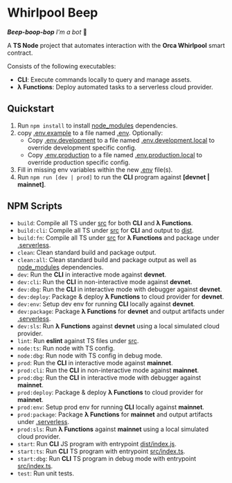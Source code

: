 # Whirlpool Beep

***Beep-boop-bop** I'm a bot* 🤖

A **TS Node** project that automates interaction with the **Orca Whirlpool** smart contract.

Consists of the following executables:

- **CLI**: Execute commands locally to query and manage assets.
- **λ Functions**: Deploy automated tasks to a serverless cloud provider.

## Quickstart

1) Run `npm install` to install [node_modules](node_modules) dependencies.
2) copy [.env.example](.env.example) to a file named [.env](.env). Optionally:
    - Copy [.env.development](.env.development) to a file named [.env.development.local](.env.development.local) to override development specific config.
    - Copy [.env.production](.env.production) to a file named [.env.production.local](.env.production.local) to override production specific config.
3) Fill in missing env variables within the new [.env](.env) file(s).
4) Run `npm run [dev | prod]` to run the **CLI** program against **[devnet | mainnet]**.

## NPM Scripts

- `build`: Compile all TS under [src](src) for both **CLI** and **λ Functions**.
- `build:cli`: Compile all TS under [src](src) for **CLI** and output to [dist](dist).
- `build:fn`: Compile all TS under [src](src) for **λ Functions** and package under [.serverless](.serverless).
- `clean`: Clean standard build and package output.
- `clean:all`: Clean standard build and package output as well as [node_modules](node_modules) dependencies.
- `dev`: Run the **CLI** in interactive mode against **devnet**.
- `dev:cli`: Run the **CLI** in non-interactive mode against **devnet**.
- `dev:dbg`: Run the **CLI** in interactive mode with debugger against **devnet**.
- `dev:deploy`: Package & deploy **λ Functions** to cloud provider for **devnet**.
- `dev:env`: Setup dev env for running **CLI** locally against **devnet**.
- `dev:package`: Package **λ Functions** for **devnet** and output artifacts under [.serverless](.serverless).
- `dev:sls`: Run **λ Functions** against **devnet** using a local simulated cloud provider.
- `lint`: Run **eslint** against TS files under [src](src).
- `node:ts`: Run node with TS config.
- `node:dbg`: Run node with TS config in debug mode.
- `prod`: Run the **CLI** in interactive mode against **mainnet**.
- `prod:cli`: Run the **CLI** in non-interactive mode against **mainnet**.
- `prod:dbg`: Run the **CLI** in interactive mode with debugger against **mainnet**.
- `prod:deploy`: Package & deploy **λ Functions** to cloud provider for **mainnet**.
- `prod:env`: Setup prod env for running **CLI** locally against **mainnet**.
- `prod:package`: Package **λ Functions** for **mainnet** and output artifacts under [.serverless](.serverless).
- `prod:sls`: Run **λ Functions** against **mainnet** using a local simulated cloud provider.
- `start`: Run **CLI** JS program with entrypoint [dist/index.js](dist/index.js).
- `start:ts`: Run **CLI** TS program with entrypoint [src/index.ts](src/index.ts).
- `start:dbg`: Run **CLI** TS program in debug mode with entrypoint [src/index.ts](src/index.ts).
- `test`: Run unit tests.
